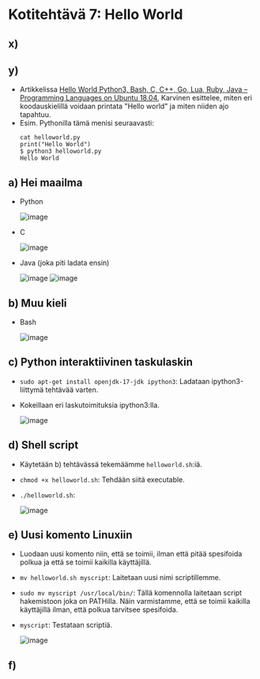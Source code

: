 # Kotitehtävä 7: Hello World

## x) 

## y)
- Artikkelissa [Hello World Python3, Bash, C, C++, Go, Lua, Ruby, Java – Programming Languages on Ubuntu 18.04](https://terokarvinen.com/2018/hello-python3-bash-c-c-go-lua-ruby-java-programming-languages-on-ubuntu-18-04/), Karvinen esittelee, miten eri koodauskielillä voidaan printata "Hello world"  ja miten niiden ajo tapahtuu.
- Esim. Pythonilla tämä menisi seuraavasti:
    ```
  cat helloworld.py
  print("Hello World")
  $ python3 helloworld.py
  Hello World
    ```

## a) Hei maailma
- Python
  
  ![image](https://github.com/16cats/Linux/assets/97065659/0dc7e575-a37f-4fd5-a98a-1b8528b5ee43)

- C
  
  ![image](https://github.com/16cats/Linux/assets/97065659/2577de50-6679-4678-a864-f31ab6c84da6)

- Java (joka piti ladata ensin)
  
  ![image](https://github.com/16cats/Linux/assets/97065659/233e6b83-07b9-4537-9e0c-26ae4a49fc77)
  ![image](https://github.com/16cats/Linux/assets/97065659/a68a894c-6f17-4a30-856c-baa2f9f799ea)

## b) Muu kieli

- Bash

  ![image](https://github.com/16cats/Linux/assets/97065659/2e768d0c-4bda-427f-94e4-0aded5dd3bc1)

## c) Python interaktiivinen taskulaskin
- `sudo apt-get install openjdk-17-jdk ipython3`: Ladataan ipython3-liittymä tehtävää varten.
  
- Kokeillaan eri laskutoimituksia ipython3:lla.

  ![image](https://github.com/16cats/Linux/assets/97065659/0f64b2c3-fcd4-4243-b0e9-2fa98df0d88e)

## d) Shell script

- Käytetään b) tehtävässä tekemäämme `helloworld.sh`:iä.
- `chmod +x helloworld.sh`: Tehdään siitä executable.
- `./helloworld.sh`:
  
  ![image](https://github.com/16cats/Linux/assets/97065659/7a263abb-26fd-434d-8867-6bbbb93c0d53)

## e) Uusi komento Linuxiin

- Luodaan uusi komento niin, että se toimii, ilman että pitää spesifoida polkua ja että se toimii kaikilla käyttäjillä.
- `mv helloworld.sh myscript`: Laitetaan uusi nimi scriptillemme.
- `sudo mv myscript /usr/local/bin/`: Tällä komennolla laitetaan script hakemistoon joka on PATHilla. Näin varmistamme, että se toimii kaikilla käyttäjillä ilman, että polkua tarvitsee spesifoida.
- `myscript`: Testataan scriptiä.

  ![image](https://github.com/16cats/Linux/assets/97065659/9a0dc09d-bc2c-43ea-8d1e-00bfd82ed818)

## f) 
